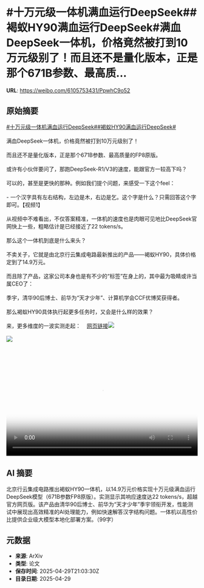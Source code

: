 # #十万元级一体机满血运行DeepSeek##褐蚁HY90满血运行DeepSeek#满血DeepSeek一体机，价格竟然被打到10万元级别了！而且还不是量化版本，正是那个671B参数、最高质...

**URL**: https://weibo.com/6105753431/PpwhC9o52

## 原始摘要

<a href="https://m.weibo.cn/search?containerid=231522type%3D1%26t%3D10%26q%3D%23%E5%8D%81%E4%B8%87%E5%85%83%E7%BA%A7%E4%B8%80%E4%BD%93%E6%9C%BA%E6%BB%A1%E8%A1%80%E8%BF%90%E8%A1%8CDeepSeek%23&amp;extparam=%23%E5%8D%81%E4%B8%87%E5%85%83%E7%BA%A7%E4%B8%80%E4%BD%93%E6%9C%BA%E6%BB%A1%E8%A1%80%E8%BF%90%E8%A1%8CDeepSeek%23" data-hide=""><span class="surl-text">#十万元级一体机满血运行DeepSeek#</span></a><a href="https://m.weibo.cn/search?containerid=231522type%3D1%26t%3D10%26q%3D%23%E8%A4%90%E8%9A%81HY90%E6%BB%A1%E8%A1%80%E8%BF%90%E8%A1%8CDeepSeek%23&amp;extparam=%23%E8%A4%90%E8%9A%81HY90%E6%BB%A1%E8%A1%80%E8%BF%90%E8%A1%8CDeepSeek%23" data-hide=""><span class="surl-text">#褐蚁HY90满血运行DeepSeek#</span></a><br><br>满血DeepSeek一体机，价格竟然被打到10万元级别了！<br><br>而且还不是量化版本，正是那个671B参数、最高质量的FP8原版。<br><br>或许有小伙伴要问了，那跑DeepSeek-R1/V3的速度，能跟官方一较高下吗？<br><br>可以的，甚至是更快的那种。例如我们提个问题，来感受一下这个feel：<br><br>- 一个汉字具有左右结构，左边是木，右边是乞。这个字是什么？只需回答这个字即可。【视频1】<br><br>从视频中不难看出，不仅答案精准，一体机的速度也是肉眼可见地比DeepSeek官网快上一些，粗略估计是已经接近了22 tokens/s。<br><br>那么这个一体机到底是什么来头？<br><br>不卖关子，它就是由北京行云集成电路最新推出的产品——褐蚁HY90，具体价格定到了14.9万元。<br><br>而且除了产品，这家公司本身也是有不少的“标签”在身上的，其中最为吸睛或许当属CEO了：<br><br>季宇，清华90后博士、前华为“天才少年”、计算机学会CCF优博奖获得者。<br><br>那么褐蚁HY90具体执行起更多任务时，又会是什么样的效果？<br><br>来，更多维度的一波实测走起：<a href="https://weibo.cn/sinaurl?u=https%3A%2F%2Fmp.weixin.qq.com%2Fs%2FluK0nlylq5faBytZ6Pvc1Q" data-hide=""><span class="url-icon"><img style="width: 1rem;height: 1rem" src="https://h5.sinaimg.cn/upload/2015/09/25/3/timeline_card_small_web_default.png" referrerpolicy="no-referrer"></span><span class="surl-text">网页链接</span></a><img style="" src="https://tvax2.sinaimg.cn/large/006Fd7o3ly1i0xtfr58v0j31hc0u00u5.jpg" referrerpolicy="no-referrer"><br><br><img style="" src="https://tvax4.sinaimg.cn/large/006Fd7o3gy1i0xtffgckhj30zk0gyk3q.jpg" referrerpolicy="no-referrer"><br><br><br clear="both"><div style="clear: both"></div><video controls="controls" poster="https://tvax2.sinaimg.cn/orj480/006Fd7o3ly1i0xtfqqo7wj31hc0u00u5.jpg" style="width: 100%"><source src="https://f.video.weibocdn.com/o0/qLQZxLTJlx08nR11QVT2010412006Th50E010.mp4?label=mp4_720p&amp;template=1280x720.25.0&amp;ori=0&amp;ps=1CwnkDw1GXwCQx&amp;Expires=1745964157&amp;ssig=eJwKluqiYA&amp;KID=unistore,video"><source src="https://f.video.weibocdn.com/o0/bsf7UNLglx08nR11WEm4010412002HJ10E010.mp4?label=mp4_hd&amp;template=852x480.25.0&amp;ori=0&amp;ps=1CwnkDw1GXwCQx&amp;Expires=1745964157&amp;ssig=Y9PmS4iqy3&amp;KID=unistore,video"><source src="https://f.video.weibocdn.com/o0/4ekoVjIhlx08nR11HxnG010412001J2z0E010.mp4?label=mp4_ld&amp;template=640x360.25.0&amp;ori=0&amp;ps=1CwnkDw1GXwCQx&amp;Expires=1745964157&amp;ssig=STL8F8fvQI&amp;KID=unistore,video"><p>视频无法显示，请前往<a href="https://video.weibo.com/show?fid=1034%3A5160822687858691" target="_blank" rel="noopener noreferrer">微博视频</a>观看。</p></video>

## AI 摘要

北京行云集成电路推出褐蚁HY90一体机，以14.9万元价格实现十万元级满血运行DeepSeek模型（671B参数FP8原版）。实测显示其响应速度达22 tokens/s，超越官方网页版。该产品由清华90后博士、前华为“天才少年”季宇领衔开发，性能测试中展现出高效精准的AI处理能力，例如快速解答汉字结构问题。一体机以高性价比提供企业级大模型本地化部署方案。（99字）

## 元数据

- **来源**: ArXiv
- **类型**: 论文
- **保存时间**: 2025-04-29T21:03:30Z
- **目录日期**: 2025-04-29
